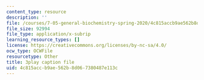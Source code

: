 ```yaml
---
content_type: resource
description: ''
file: /courses/7-05-general-biochemistry-spring-2020/4c815accb9ae562b8d067380487e113c_i6GlN02PDr8.vtt
file_size: 92994
file_type: application/x-subrip
learning_resource_types: []
license: https://creativecommons.org/licenses/by-nc-sa/4.0/
ocw_type: OCWFile
resourcetype: Other
title: 3play caption file
uid: 4c815acc-b9ae-562b-8d06-7380487e113c
---
```

